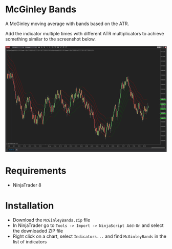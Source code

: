 # McGinley Bands

A McGinley moving average with bands based on the ATR.

Add the indicator multiple times with different ATR multiplicators to achieve something similar to the screenshot below.

![screenshot](screenshot.png)

# Requirements
- NinjaTrader 8

# Installation
- Download the `McGinleyBands.zip` file
- In NinjaTrader go to `Tools -> Import -> NinjaScript Add-On` and select the downloaded ZIP file
- Right click on a chart, select `Indicators...` and find `McGinleyBands` in the list of indicators